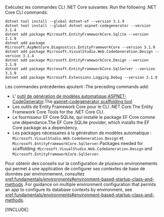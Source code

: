 <span data-ttu-id="2bb41-101">Exécutez les commandes CLI .NET Core suivantes :</span><span class="sxs-lookup"><span data-stu-id="2bb41-101">Run the following .NET Core CLI commands:</span></span>

```dotnetcli
dotnet tool install --global dotnet-ef --version 3.1.9
dotnet tool install --global dotnet-aspnet-codegenerator --version 3.1.4
dotnet add package Microsoft.EntityFrameworkCore.Sqlite --version 3.1.9
dotnet add package Microsoft.AspNetCore.Diagnostics.EntityFrameworkCore --version 3.1.9
dotnet add package Microsoft.VisualStudio.Web.CodeGeneration.Design --version 3.1.4
dotnet add package Microsoft.EntityFrameworkCore.Design --version 3.1.9
dotnet add package Microsoft.EntityFrameworkCore.SqlServer --version 3.1.9
dotnet add package Microsoft.Extensions.Logging.Debug --version 3.1.9
```

<span data-ttu-id="2bb41-102">Les commandes précédentes ajoutent :</span><span class="sxs-lookup"><span data-stu-id="2bb41-102">The preceding commands add:</span></span>

* <span data-ttu-id="2bb41-103">L' [outil de génération de modèles automatique ASPNET-CodeGenerator](xref:fundamentals/tools/dotnet-aspnet-codegenerator).</span><span class="sxs-lookup"><span data-stu-id="2bb41-103">The [aspnet-codegenerator scaffolding tool](xref:fundamentals/tools/dotnet-aspnet-codegenerator).</span></span>
* <span data-ttu-id="2bb41-104">Les outils de Entity Framework Core pour le CLI .NET Core.</span><span class="sxs-lookup"><span data-stu-id="2bb41-104">The Entity Framework Core Tools for the .NET Core CLI.</span></span>
* <span data-ttu-id="2bb41-105">Le fournisseur EF Core SQLite, qui installe le package EF Core comme une dépendance.</span><span class="sxs-lookup"><span data-stu-id="2bb41-105">The EF Core SQLite provider, which installs the EF Core package as a dependency.</span></span>
* <span data-ttu-id="2bb41-106">Les packages nécessaires à la génération de modèles automatique : `Microsoft.VisualStudio.Web.CodeGeneration.Design` et `Microsoft.EntityFrameworkCore.SqlServer`.</span><span class="sxs-lookup"><span data-stu-id="2bb41-106">Packages needed for scaffolding: `Microsoft.VisualStudio.Web.CodeGeneration.Design` and `Microsoft.EntityFrameworkCore.SqlServer`.</span></span>

<span data-ttu-id="2bb41-107">Pour obtenir des conseils sur la configuration de plusieurs environnements qui permet à une application de configurer ses contextes de base de données par environnement, consultez <xref:fundamentals/environments#environment-based-startup-class-and-methods> .</span><span class="sxs-lookup"><span data-stu-id="2bb41-107">For guidance on multiple environment configuration that permits an app to configure its database contexts by environment, see <xref:fundamentals/environments#environment-based-startup-class-and-methods>.</span></span>

[!INCLUDE[](~/includes/scaffoldTFM.md)]